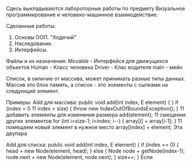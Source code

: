 Сдесь выкладываются лабороторные работы по предмету Визуальное программирование и человеко-машинное взаимодействие.

Сделанные работы:
1. Основы ООП. "Ходячий"
2. Наследование.
3. Интерфейсы.

Файлы и их назначения:
Movable - Интерфейся для движущихся объектов
Human - Класс человека
Driver - Клас водителя
main - мейн

Список, в оиличие от массива, может принимать разные типы данных. Массив это блок память, а список - это эоементы с сылками на следующий элемент.

Примеры:
Add для массива:
puЫic void add(int index, Е element) { 
} 
if (index < 0 11 index > size) { 
throw new IndexOutOfBoundsException(); 
} 
11 добавить элементы для изменения размера 
add(element); 
11 смещение других элементов 
for (int i=size-1; i>index; i--) { 
array[i] + array[i-1]; 
} 
11 nомещаем новый элемент в нужное место 
array[index] + element; 
Эта двупара

Add для списка:
puЬlic void add(int index, Е element) { 
if (index == 0) { 
head + new Node(element, head); 
} else {
Node node + getNode(index-1); 
node.next + new Node(element, node.next); 
} 
size++; 
} 
Если 
